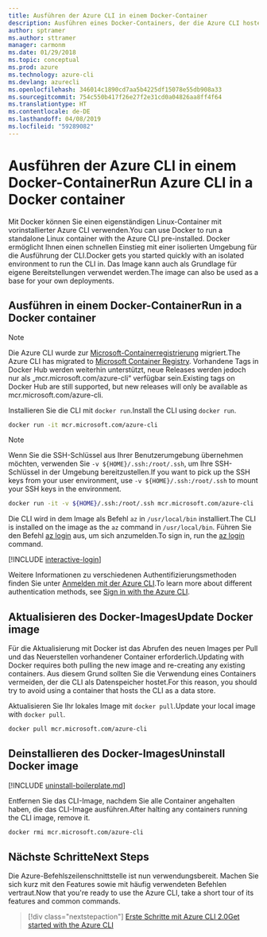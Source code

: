 ```yaml
---
title: Ausführen der Azure CLI in einem Docker-Container
description: Ausführen eines Docker-Containers, der die Azure CLI hostet
author: sptramer
ms.author: sttramer
manager: carmonm
ms.date: 01/29/2018
ms.topic: conceptual
ms.prod: azure
ms.technology: azure-cli
ms.devlang: azurecli
ms.openlocfilehash: 346014c1890cd7aa5b4225df15078e55db908a33
ms.sourcegitcommit: 754c550b417f26e27f2e31cd0a04826aa8ff4f64
ms.translationtype: HT
ms.contentlocale: de-DE
ms.lasthandoff: 04/08/2019
ms.locfileid: "59289082"
---
```

# <a name="run-azure-cli-in-a-docker-container"></a><span data-ttu-id="368e7-103">Ausführen der Azure CLI in einem Docker-Container</span><span class="sxs-lookup"><span data-stu-id="368e7-103">Run Azure CLI in a Docker container</span></span>

<span data-ttu-id="368e7-104">Mit Docker können Sie einen eigenständigen Linux-Container mit vorinstallierter Azure CLI verwenden.</span><span class="sxs-lookup"><span data-stu-id="368e7-104">You can use Docker to run a standalone Linux container with the Azure CLI pre-installed.</span></span> <span data-ttu-id="368e7-105">Docker ermöglicht Ihnen einen schnellen Einstieg mit einer isolierten Umgebung für die Ausführung der CLI.</span><span class="sxs-lookup"><span data-stu-id="368e7-105">Docker gets you started quickly with an isolated environment to run the CLI in.</span></span> <span data-ttu-id="368e7-106">Das Image kann auch als Grundlage für eigene Bereitstellungen verwendet werden.</span><span class="sxs-lookup"><span data-stu-id="368e7-106">The image can also be used as a base for your own deployments.</span></span>

## <a name="run-in-a-docker-container"></a><span data-ttu-id="368e7-107">Ausführen in einem Docker-Container</span><span class="sxs-lookup"><span data-stu-id="368e7-107">Run in a Docker container</span></span>

> [!NOTE]
> <span data-ttu-id="368e7-108">Die Azure CLI wurde zur [Microsoft-Containerregistrierung](https://azure.microsoft.com/services/container-registry) migriert.</span><span class="sxs-lookup"><span data-stu-id="368e7-108">The Azure CLI has migrated to [Microsoft Container Registry](https://azure.microsoft.com/services/container-registry).</span></span> <span data-ttu-id="368e7-109">Vorhandene Tags in Docker Hub werden weiterhin unterstützt, neue Releases werden jedoch nur als „mcr.microsoft.com/azure-cli“ verfügbar sein.</span><span class="sxs-lookup"><span data-stu-id="368e7-109">Existing tags on Docker Hub are still supported, but new releases will only be available as mcr.microsoft.com/azure-cli.</span></span>

<span data-ttu-id="368e7-110">Installieren Sie die CLI mit `docker run`.</span><span class="sxs-lookup"><span data-stu-id="368e7-110">Install the CLI using `docker run`.</span></span>

   ```bash
   docker run -it mcr.microsoft.com/azure-cli
   ```

> [!NOTE]
> <span data-ttu-id="368e7-111">Wenn Sie die SSH-Schlüssel aus Ihrer Benutzerumgebung übernehmen möchten, verwenden Sie `-v ${HOME}/.ssh:/root/.ssh`, um Ihre SSH-Schlüssel in der Umgebung bereitzustellen.</span><span class="sxs-lookup"><span data-stu-id="368e7-111">If you want to pick up the SSH keys from your user environment, use `-v ${HOME}/.ssh:/root/.ssh` to mount your SSH keys in the environment.</span></span>
>
> ```bash
> docker run -it -v ${HOME}/.ssh:/root/.ssh mcr.microsoft.com/azure-cli
> ```

<span data-ttu-id="368e7-112">Die CLI wird in dem Image als Befehl `az` in `/usr/local/bin` installiert.</span><span class="sxs-lookup"><span data-stu-id="368e7-112">The CLI is installed on the image as the `az` command in `/usr/local/bin`.</span></span> <span data-ttu-id="368e7-113">Führen Sie den Befehl [az login](/cli/azure/reference-index#az-login) aus, um sich anzumelden.</span><span class="sxs-lookup"><span data-stu-id="368e7-113">To sign in, run the [az login](/cli/azure/reference-index#az-login) command.</span></span>

[!INCLUDE [interactive-login](includes/interactive-login.md)]

<span data-ttu-id="368e7-114">Weitere Informationen zu verschiedenen Authentifizierungsmethoden finden Sie unter [Anmelden mit der Azure CLI](authenticate-azure-cli.md).</span><span class="sxs-lookup"><span data-stu-id="368e7-114">To learn more about different authentication methods, see [Sign in with the Azure CLI](authenticate-azure-cli.md).</span></span>

## <a name="update-docker-image"></a><span data-ttu-id="368e7-115">Aktualisieren des Docker-Images</span><span class="sxs-lookup"><span data-stu-id="368e7-115">Update Docker image</span></span>

<span data-ttu-id="368e7-116">Für die Aktualisierung mit Docker ist das Abrufen des neuen Images per Pull und das Neuerstellen vorhandener Container erforderlich.</span><span class="sxs-lookup"><span data-stu-id="368e7-116">Updating with Docker requires both pulling the new image and re-creating any existing containers.</span></span> <span data-ttu-id="368e7-117">Aus diesem Grund sollten Sie die Verwendung eines Containers vermeiden, der die CLI als Datenspeicher hostet.</span><span class="sxs-lookup"><span data-stu-id="368e7-117">For this reason, you should try to avoid using a container that hosts the CLI as a data store.</span></span>

<span data-ttu-id="368e7-118">Aktualisieren Sie Ihr lokales Image mit `docker pull`.</span><span class="sxs-lookup"><span data-stu-id="368e7-118">Update your local image with `docker pull`.</span></span>

```bash
docker pull mcr.microsoft.com/azure-cli
```

## <a name="uninstall-docker-image"></a><span data-ttu-id="368e7-119">Deinstallieren des Docker-Images</span><span class="sxs-lookup"><span data-stu-id="368e7-119">Uninstall Docker image</span></span>

[!INCLUDE [uninstall-boilerplate.md](includes/uninstall-boilerplate.md)]

<span data-ttu-id="368e7-120">Entfernen Sie das CLI-Image, nachdem Sie alle Container angehalten haben, die das CLI-Image ausführen.</span><span class="sxs-lookup"><span data-stu-id="368e7-120">After halting any containers running the CLI image, remove it.</span></span>

```bash
docker rmi mcr.microsoft.com/azure-cli
```

## <a name="next-steps"></a><span data-ttu-id="368e7-121">Nächste Schritte</span><span class="sxs-lookup"><span data-stu-id="368e7-121">Next Steps</span></span>

<span data-ttu-id="368e7-122">Die Azure-Befehlszeilenschnittstelle ist nun verwendungsbereit. Machen Sie sich kurz mit den Features sowie mit häufig verwendeten Befehlen vertraut.</span><span class="sxs-lookup"><span data-stu-id="368e7-122">Now that you're ready to use the Azure CLI, take a short tour of its features and common commands.</span></span>

> [!div class="nextstepaction"]
> [<span data-ttu-id="368e7-123">Erste Schritte mit Azure CLI 2.0</span><span class="sxs-lookup"><span data-stu-id="368e7-123">Get started with the Azure CLI</span></span>](get-started-with-azure-cli.md)
